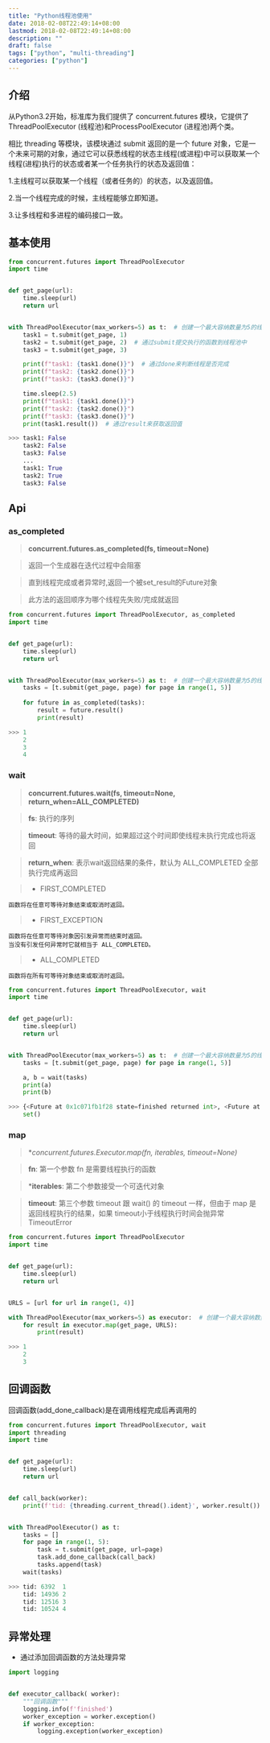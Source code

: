 ```yaml
---
title: "Python线程池使用"
date: 2018-02-08T22:49:14+08:00
lastmod: 2018-02-08T22:49:14+08:00
description: ""
draft: false
tags: ["python", "multi-threading"]
categories: ["python"]
---
```

## 介绍
从Python3.2开始，标准库为我们提供了 concurrent.futures 模块，它提供了 ThreadPoolExecutor (线程池)和ProcessPoolExecutor (进程池)两个类。

相比 threading 等模块，该模块通过 submit 返回的是一个 future 对象，它是一个未来可期的对象，通过它可以获悉线程的状态主线程(或进程)中可以获取某一个线程(进程)执行的状态或者某一个任务执行的状态及返回值：

1.主线程可以获取某一个线程（或者任务的）的状态，以及返回值。

2.当一个线程完成的时候，主线程能够立即知道。

3.让多线程和多进程的编码接口一致。

## 基本使用

```python        
from concurrent.futures import ThreadPoolExecutor
import time


def get_page(url):
    time.sleep(url)
    return url


with ThreadPoolExecutor(max_workers=5) as t:  # 创建一个最大容纳数量为5的线程池
    task1 = t.submit(get_page, 1)
    task2 = t.submit(get_page, 2)  # 通过submit提交执行的函数到线程池中
    task3 = t.submit(get_page, 3)

    print(f"task1: {task1.done()}")  # 通过done来判断线程是否完成
    print(f"task2: {task2.done()}")
    print(f"task3: {task3.done()}")

    time.sleep(2.5)
    print(f"task1: {task1.done()}")
    print(f"task2: {task2.done()}")
    print(f"task3: {task3.done()}")
    print(task1.result())  # 通过result来获取返回值

>>> task1: False
    task2: False
    task3: False 
    ...
    task1: True
    task2: True
    task3: False
```

## Api
### as_completed
> **concurrent.futures.as_completed(fs, timeout=None)**

> 返回一个生成器在迭代过程中会阻塞

> 直到线程完成或者异常时,返回一个被set_result的Future对象

> 此方法的返回顺序为哪个线程先失败/完成就返回

```python
from concurrent.futures import ThreadPoolExecutor, as_completed
import time


def get_page(url):
    time.sleep(url)
    return url


with ThreadPoolExecutor(max_workers=5) as t:  # 创建一个最大容纳数量为5的线程池
    tasks = [t.submit(get_page, page) for page in range(1, 5)]
    
    for future in as_completed(tasks):
        result = future.result()
        print(result)

>>> 1
    2
    3
    4

```

### wait
> **concurrent.futures.wait(fs, timeout=None, return_when=ALL_COMPLETED)**

> **fs**: 执行的序列

> **timeout**: 等待的最大时间，如果超过这个时间即使线程未执行完成也将返回

> **return_when**: 表示wait返回结果的条件，默认为 ALL_COMPLETED 全部执行完成再返回

> * FIRST_COMPLETED
>
    函数将在任意可等待对象结束或取消时返回。

> * FIRST_EXCEPTION
>
    函数将在任意可等待对象因引发异常而结束时返回。
    当没有引发任何异常时它就相当于 ALL_COMPLETED。

> * ALL_COMPLETED 
>
    函数将在所有可等待对象结束或取消时返回。


```python
from concurrent.futures import ThreadPoolExecutor, wait
import time


def get_page(url):
    time.sleep(url)
    return url


with ThreadPoolExecutor(max_workers=5) as t:  # 创建一个最大容纳数量为5的线程池
    tasks = [t.submit(get_page, page) for page in range(1, 5)]

    a, b = wait(tasks)
    print(a)
    print(b)

>>> {<Future at 0x1c071fb1f28 state=finished returned int>, <Future at 0x1c071fb1d68 state=finished returned int>, <Future at 0x1c071f9fd68 state=finished returned int>, <Future at 0x1c071d78278 state=finished returned int>} 
    set()
```

### map
> **concurrent.futures.Executor.map(fn, *iterables, timeout=None)**

> **fn**: 第一个参数 fn 是需要线程执行的函数

> ***iterables**: 第二个参数接受一个可迭代对象

> **timeout**: 第三个参数 timeout 跟 wait() 的 timeout 一样，但由于 map 是返回线程执行的结果，如果 timeout小于线程执行时间会抛异常 TimeoutError

```python
from concurrent.futures import ThreadPoolExecutor
import time


def get_page(url):
    time.sleep(url)
    return url


URLS = [url for url in range(1, 4)]

with ThreadPoolExecutor(max_workers=5) as executor:  # 创建一个最大容纳数量为5的线程池
    for result in executor.map(get_page, URLS):
        print(result)

>>> 1
    2
    3
```

## 回调函数
回调函数(add_done_callback)是在调用线程完成后再调用的
```python
from concurrent.futures import ThreadPoolExecutor, wait
import threading
import time


def get_page(url):
    time.sleep(url)
    return url


def call_back(worker):
    print(f'tid: {threading.current_thread().ident}', worker.result())


with ThreadPoolExecutor() as t:
    tasks = []
    for page in range(1, 5):
        task = t.submit(get_page, url=page)
        task.add_done_callback(call_back)
        tasks.append(task)
    wait(tasks)

>>> tid: 6392  1
    tid: 14936 2
    tid: 12516 3
    tid: 10524 4
```

## 异常处理
* 通过添加回调函数的方法处理异常
```python
import logging


def executor_callback( worker):
    """回调函数"""
    logging.info(f'finished')
    worker_exception = worker.exception()
    if worker_exception:
        logging.exception(worker_exception)
```
